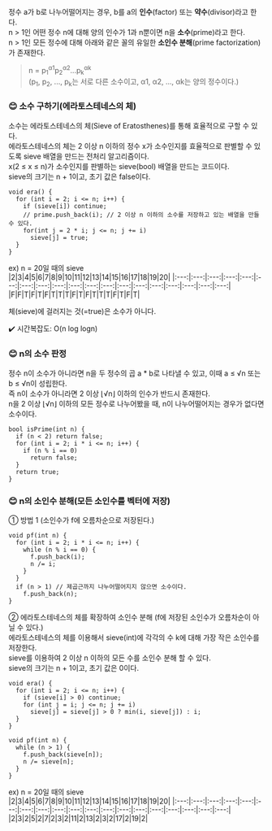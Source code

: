 정수 a가 b로 나누어떨어지는 경우, b를 a의 **인수**(factor) 또는 **약수**(divisor)라고 한다.  
n > 1인 어떤 정수 n에 대해 양의 인수가 1과 n뿐이면 n을 **소수**(prime)라고 한다.  
n > 1인 모든 정수에 대해 아래와 같은 꼴의 유일한 **소인수 분해**(prime factorization)가 존재한다.  
> n = p<sub>1</sub><sup>α1</sup>p<sub>2</sub><sup>α2</sup>...p<sub>k</sub><sup>αk</sup>  
> (p<sub>1</sub>, p<sub>2</sub>, ..., p<sub>k</sub>는 서로 다른 소수이고, α1, α2, ..., αk는 양의 정수이다.)

### :blush: 소수 구하기(에라토스테네스의 체)
소수는 에라토스테네스의 체(Sieve of Eratosthenes)를 통해 효율적으로 구할 수 있다.  
에라토스테네스의 체는 2 이상 n 이하의 정수 x가 소수인지를 효율적으로 판별할 수 있도록 sieve 배열을 만드는 전처리 알고리즘이다.  
x(2 ≤ x ≤ n)가 소수인지를 판별하는 sieve(bool) 배열을 만드는 코드이다.  
sieve의 크기는 n + 1이고, 초기 값은 false이다.  
```
void era() {
  for (int i = 2; i <= n; i++) {
    if (sieve[i]) continue;
    // prime.push_back(i); // 2 이상 n 이하의 소수를 저장하고 있는 배열을 만들 수 있다.
    for(int j = 2 * i; j <= n; j += i)
      sieve[j] = true;
  }
}
```
ex) n = 20일 때의 sieve  
|2|3|4|5|6|7|8|9|10|11|12|13|14|15|16|17|18|19|20|
|:---:|:---:|:---:|:---:|:---:|:---:|:---:|:---:|:---:|:---:|:---:|:---:|:---:|:---:|:---:|:---:|:---:|:---:|:---:|
|F|F|T|F|T|F|T|T|T|F|T|F|T|T|T|F|T|F|T|

체(sieve)에 걸러지는 것(=true)은 소수가 아니다.

:heavy_check_mark: 시간복잡도: O(n log logn)

### :blush: n의 소수 판정
정수 n이 소수가 아니라면 n을 두 정수의 곱 a * b로 나타낼 수 있고, 이때 a ≤ &radic;n 또는 b ≤ &radic;n이 성립한다.  
즉 n이 소수가 아니라면 2 이상 ⌊&radic;n⌋ 이하의 인수가 반드시 존재한다.  
n을 2 이상 ⌊&radic;n⌋ 이하의 모든 정수로 나누어봤을 때, n이 나누어떨어지는 경우가 없다면 소수이다.
```
bool isPrime(int n) {
  if (n < 2) return false;
  for (int i = 2; i * i <= n; i++) {
    if (n % i == 0)
      return false;
  }
  return true;
}
```

### :blush: n의 소인수 분해(모든 소인수를 벡터에 저장)
① 방법 1 (소인수가 f에 오름차순으로 저장된다.)
```
void pf(int n) {
  for (int i = 2; i * i <= n; i++) {
    while (n % i == 0) {
      f.push_back(i);
      n /= i;
    }
  }
  if (n > 1) // 제곱근까지 나누어떨어지지 않으면 소수이다.
    f.push_back(n);
}
```
② 에라토스테네스의 체를 확장하여 소인수 분해 (f에 저장된 소인수가 오름차순이 아닐 수 있다.)  
에라토스테네스의 체를 이용해서 sieve(int)에 각각의 수 k에 대해 가장 작은 소인수를 저장한다.  
sieve를 이용하여 2 이상 n 이하의 모든 수를 소인수 분해 할 수 있다.  
sieve의 크기는 n + 1이고, 초기 값은 0이다.
```
void era() {
  for (int i = 2; i <= n; i++) {
    if (sieve[i] > 0) continue;
    for (int j = i; j <= n; j += i)
      sieve[j] = sieve[j] > 0 ? min(i, sieve[j]) : i;
  }
}

void pf(int n) {
  while (n > 1) {
    f.push_back(sieve[n]);
    n /= sieve[n];
  }
}
```
ex) n = 20일 때의 sieve  
|2|3|4|5|6|7|8|9|10|11|12|13|14|15|16|17|18|19|20|
|:---:|:---:|:---:|:---:|:---:|:---:|:---:|:---:|:---:|:---:|:---:|:---:|:---:|:---:|:---:|:---:|:---:|:---:|:---:|
|2|3|2|5|2|7|2|3|2|11|2|13|2|3|2|17|2|19|2|
